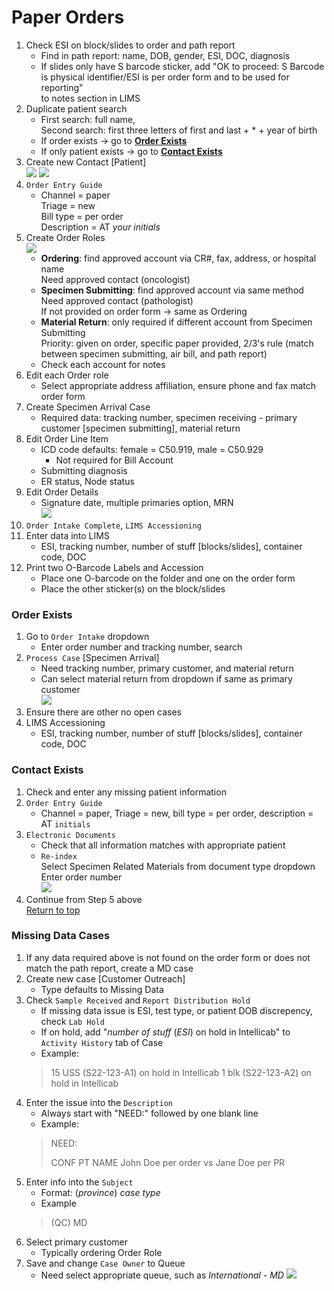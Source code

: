 # Paper Orders

1. Check ESI on block/slides to order and path report
	- Find in path report: name, DOB, gender, ESI, DOC, diagnosis
	- If slides only have S barcode sticker, add "OK to proceed: S Barcode is physical identifier/ESI is per order form and to be used for reporting"<br> to notes section in LIMS
2. Duplicate patient search
	- First search: full name, <br>Second search: first three letters of first and last + * + year of birth
	- If order exists → go to **[Order Exists](#order-exists)**
	- If only patient exists → go to **[Contact Exists](#contact-exists)**
3. Create new Contact [Patient]<br>
	![](./images/image1.PNG)
	![](./images/image2.PNG)
4. `Order Entry Guide`
	- Channel = paper<br>Triage = new<br>Bill type = per order<br>Description = AT *your initials*
5. Create Order Roles<br>
	![](./images/image4.PNG)
	- **Ordering**: find approved account via CR#, fax, address, or hospital name<br>Need approved contact (oncologist)
	- **Specimen Submitting**: find approved account via same method<br>Need approved contact (pathologist)<br>If not provided on order form → same as Ordering
	- **Material Return**: only required if different account from Specimen Submitting<br>Priority: given on order, specific paper provided, 2/3's rule (match between specimen submitting, air bill, and path report)
	- Check each account for notes
6. Edit each Order role
	- Select appropriate address affiliation, ensure phone and fax match order form
7. Create Specimen Arrival Case
	- Required data: tracking number, specimen receiving - primary customer [specimen submitting], material return
8. Edit Order Line Item
	- ICD code defaults: female = C50.919, male = C50.929
		- Not required for Bill Account
	- Submitting diagnosis
	- ER status, Node status
9. Edit Order Details
	- Signature date, multiple primaries option, MRN<br>![](./images/image6.PNG)
10. `Order Intake Complete`, `LIMS Accessioning`
11. Enter data into LIMS
	- ESI, tracking number, number of stuff [blocks/slides], container code, DOC
12. Print two O-Barcode Labels and Accession
	- Place one O-barcode on the folder and one on the order form
	- Place the other sticker(s) on the block/slides

### Order Exists

1. Go to `Order Intake` dropdown
	- Enter order number and tracking number, search
2. `Process Case` [Specimen Arrival]
	- Need tracking number, primary customer, and material return
	- Can select material return from dropdown if same as primary customer<br>![](./images/image5.PNG)
3. Ensure there are other no open cases
4. LIMS Accessioning
	- ESI, tracking number, number of stuff [blocks/slides], container code, DOC

### Contact Exists

1. Check and enter any missing patient information
2. `Order Entry Guide`
	- Channel = paper, Triage = new, bill type = per order, description = AT `initials`
3. `Electronic Documents`
	- Check that all information matches with appropriate patient
	- `Re-index`<br>Select Specimen Related Materials from document type dropdown<br>Enter order number<br>![](./images/image3.PNG)
4. Continue from Step 5 above<br>[Return to top](#paper-orders)

### Missing Data Cases

1. If any data required above is not found on the order form or does not match the path report, create a MD case
2. Create new case [Customer Outreach]
	- Type defaults to Missing Data
3. Check `Sample Received` and `Report Distribution Hold`
	- If missing data issue is ESI, test type, or patient DOB discrepency, check `Lab Hold`
	- If on hold, add "*number of stuff* (*ESI*) on hold in Intellicab" to `Activity History` tab of Case
	- Example:
	> 15 USS (S22-123-A1) on hold in Intellicab
	> 1 blk (S22-123-A2) on hold in Intellicab
4. Enter the issue into the `Description`
	- Always start with "NEED:" followed by one blank line
	- Example: 
	> NEED:
	>
	> CONF PT NAME
	> John Doe per order vs Jane Doe per PR
5. Enter info into the `Subject`
	- Format: (*province*) *case type*
	- Example 
	> (QC) MD
6. Select primary customer
	- Typically ordering Order Role
7. Save and change `Case Owner` to Queue
	- Need select appropriate queue, such as *International - MD*
![](./images/image7.PNG)